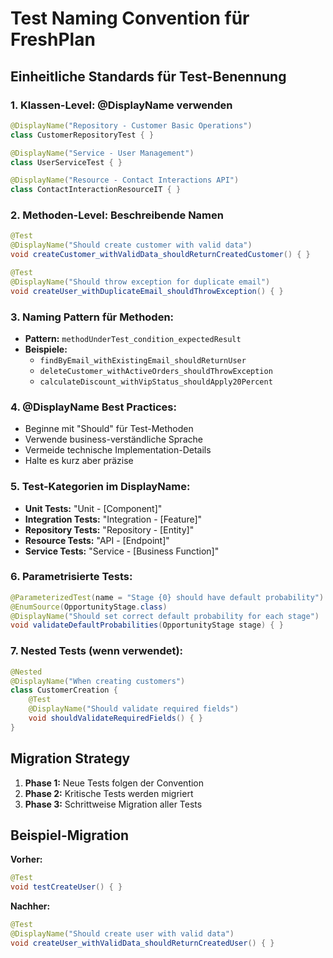 # Test Naming Convention für FreshPlan

## Einheitliche Standards für Test-Benennung

### 1. Klassen-Level: @DisplayName verwenden
```java
@DisplayName("Repository - Customer Basic Operations")
class CustomerRepositoryTest { }

@DisplayName("Service - User Management")
class UserServiceTest { }

@DisplayName("Resource - Contact Interactions API")
class ContactInteractionResourceIT { }
```

### 2. Methoden-Level: Beschreibende Namen
```java
@Test
@DisplayName("Should create customer with valid data")
void createCustomer_withValidData_shouldReturnCreatedCustomer() { }

@Test
@DisplayName("Should throw exception for duplicate email")
void createUser_withDuplicateEmail_shouldThrowException() { }
```

### 3. Naming Pattern für Methoden:
- **Pattern:** `methodUnderTest_condition_expectedResult`
- **Beispiele:**
  - `findByEmail_withExistingEmail_shouldReturnUser`
  - `deleteCustomer_withActiveOrders_shouldThrowException`
  - `calculateDiscount_withVipStatus_shouldApply20Percent`

### 4. @DisplayName Best Practices:
- Beginne mit "Should" für Test-Methoden
- Verwende business-verständliche Sprache
- Vermeide technische Implementation-Details
- Halte es kurz aber präzise

### 5. Test-Kategorien im DisplayName:
- **Unit Tests:** "Unit - [Component]"
- **Integration Tests:** "Integration - [Feature]"
- **Repository Tests:** "Repository - [Entity]"
- **Resource Tests:** "API - [Endpoint]"
- **Service Tests:** "Service - [Business Function]"

### 6. Parametrisierte Tests:
```java
@ParameterizedTest(name = "Stage {0} should have default probability")
@EnumSource(OpportunityStage.class)
@DisplayName("Should set correct default probability for each stage")
void validateDefaultProbabilities(OpportunityStage stage) { }
```

### 7. Nested Tests (wenn verwendet):
```java
@Nested
@DisplayName("When creating customers")
class CustomerCreation {
    @Test
    @DisplayName("Should validate required fields")
    void shouldValidateRequiredFields() { }
}
```

## Migration Strategy

1. **Phase 1:** Neue Tests folgen der Convention
2. **Phase 2:** Kritische Tests werden migriert
3. **Phase 3:** Schrittweise Migration aller Tests

## Beispiel-Migration

**Vorher:**
```java
@Test
void testCreateUser() { }
```

**Nachher:**
```java
@Test
@DisplayName("Should create user with valid data")
void createUser_withValidData_shouldReturnCreatedUser() { }
```